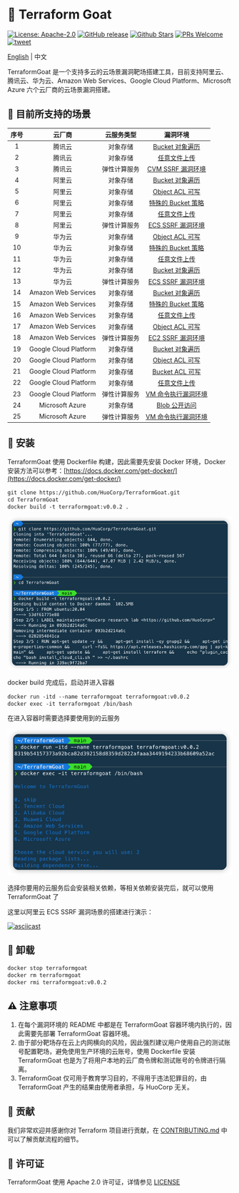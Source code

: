 # :star2: Terraform Goat

[![License: Apache-2.0](https://img.shields.io/badge/license-Apache--2.0-blue)](https://github.com/HuoCorp/TerraformGoat/blob/main/LICENSE) [![GitHub release](https://img.shields.io/github/release/HuoCorp/TerraformGoat.svg)](https://github.com/HuoCorp/TerraformGoat/releases) [![Github Stars](https://img.shields.io/github/stars/HuoCorp/TerraformGoat)](https://github.com/HuoCorp/TerraformGoat/stargazers) [![PRs Welcome](https://img.shields.io/badge/PRs-welcome-brightgreen.svg)](https://github.com/HuoCorp/TerraformGoat/pulls) [![tweet](https://img.shields.io/twitter/url?url=https://github.com/HuoCorp/TerraformGoat)](https://twitter.com/intent/tweet/?text=TerraformGoat%20is%20HuoCorp%20research%20lab's%20%22Vulnerable%20by%20Design%22%20multi%20cloud%20deployment%20tool.%20Check%20it%20out%20https%3A%2F%2Fgithub.com%2FHuoCorp%2FTerraformGoat%0A%23TerraformGoat%20%23Terraform%20%23Cloud%20%23Security%20%23cloudsecurity)

[English](./README.md) | 中文

TerraformGoat 是一个支持多云的云场景漏洞靶场搭建工具，目前支持阿里云、腾讯云、华为云、Amazon Web Services、Google
Cloud Platform、Microsoft Azure 六个云厂商的云场景漏洞搭建。

## :dart: 目前所支持的场景

| 序号 |         云厂商         |  云服务类型  |                           漏洞环境                           |
| :--: | :--------------------: | :----------: | :----------------------------------------------------------: |
|  1   |         腾讯云         |   对象存储   | [Bucket 对象遍历](https://github.com/HuoCorp/TerraformGoat/tree/main/tencentcloud/object_storage_service/bucket_object_traversal) |
|  2   |         腾讯云         |   对象存储   | [任意文件上传](https://github.com/HuoCorp/TerraformGoat/tree/main/tencentcloud/object_storage_service/unrestricted_file_upload) |
|  3  |         腾讯云         |   弹性计算服务   | [CVM SSRF 漏洞环境](https://github.com/HuoCorp/TerraformGoat/tree/main/tencentcloud/elastic_computing_service/cvm_ssrf) |
|  4  |         阿里云         |   对象存储   | [Bucket 对象遍历](https://github.com/HuoCorp/TerraformGoat/tree/main/aliyun/object_storage_service/bucket_object_traversal) |
|  5  |         阿里云         |   对象存储   | [Object ACL 可写](https://github.com/HuoCorp/TerraformGoat/tree/main/aliyun/object_storage_service/object_acl_writable) |
|  6  |         阿里云         |   对象存储   | [特殊的 Bucket 策略](https://github.com/HuoCorp/TerraformGoat/tree/main/aliyun/object_storage_service/special_bucket_policy) |
|  7  |         阿里云         |   对象存储   | [任意文件上传](https://github.com/HuoCorp/TerraformGoat/tree/main/aliyun/object_storage_service/unrestricted_file_upload) |
|  8  |  阿里云  | 弹性计算服务 | [ECS SSRF 漏洞环境](https://github.com/HuoCorp/TerraformGoat/tree/main/aliyun/elastic_computing_service/ecs_ssrf) |
|  9  |         华为云         |   对象存储   | [Object ACL 可写](https://github.com/HuoCorp/TerraformGoat/tree/main/huaweicloud/object_storage_service/object_acl_writable) |
|  10  |         华为云         |   对象存储   | [特殊的 Bucket 策略](https://github.com/HuoCorp/TerraformGoat/tree/main/huaweicloud/object_storage_service/special_bucket_policy) |
|  11  |         华为云         |   对象存储   | [任意文件上传](https://github.com/HuoCorp/TerraformGoat/tree/main/huaweicloud/object_storage_service/unrestricted_file_upload) |
|  12  |         华为云         |   对象存储   | [Bucket 对象遍历](https://github.com/HuoCorp/TerraformGoat/tree/main/huaweicloud/object_storage_service/bucket_object_traversal) |
|  13  |  华为云  | 弹性计算服务 | [ECS SSRF 漏洞环境](https://github.com/HuoCorp/TerraformGoat/tree/main/huaweicloud/elastic_computing_service/ecs_ssrf) |
|  14  |  Amazon  Web Services  |   对象存储   | [Bucket 对象遍历](https://github.com/HuoCorp/TerraformGoat/tree/main/aws/object_storage_service/bucket_object_traversal) |
|  15  |  Amazon  Web Services  |   对象存储   | [特殊的 Bucket 策略](https://github.com/HuoCorp/TerraformGoat/tree/main/aws/object_storage_service/special_bucket_policy) |
|  16  |  Amazon  Web Services  |   对象存储   | [任意文件上传](https://github.com/HuoCorp/TerraformGoat/tree/main/aws/object_storage_service/unrestricted_file_upload) |
|  17  |  Amazon  Web Services  |   对象存储   | [Object ACL 可写](https://github.com/HuoCorp/TerraformGoat/tree/main/aws/object_storage_service/object_acl_writable) |
|  18  |  Amazon  Web Services  | 弹性计算服务 | [EC2 SSRF 漏洞环境](https://github.com/HuoCorp/TerraformGoat/tree/main/aws/elastic_computing_service/ec2_ssrf) |
|  19  | Google  Cloud Platform |   对象存储   | [Bucket 对象遍历](https://github.com/HuoCorp/TerraformGoat/tree/main/gcp/object_storage_service/bucket_object_traversal) |
|  20  | Google  Cloud Platform |   对象存储   | [Object ACL 可写](https://github.com/HuoCorp/TerraformGoat/tree/main/gcp/object_storage_service/object_acl_writable) |
|  21  | Google  Cloud Platform |   对象存储   | [Bucket ACL 可写](https://github.com/HuoCorp/TerraformGoat/tree/main/gcp/object_storage_service/bucket_acl_writable) |
|  22  | Google  Cloud Platform |   对象存储   | [任意文件上传](https://github.com/HuoCorp/TerraformGoat/tree/main/gcp/object_storage_service/unrestricted_file_upload) |
|  23  |  Google  Cloud Platform  | 弹性计算服务 | [VM 命令执行漏洞环境](https://github.com/HuoCorp/TerraformGoat/tree/main/gcp/elastic_computing_service/vm_command_execution) |
|  24  |    Microsoft  Azure    |   对象存储   | [Blob 公开访问](https://github.com/HuoCorp/TerraformGoat/tree/main/azure/object_storage_service/blob_public_access/) |
|  25  |  Microsoft  Azure  | 弹性计算服务 | [VM 命令执行漏洞环境](https://github.com/HuoCorp/TerraformGoat/tree/main/azure/elastic_computing_service/vm_command_execution) |

## :dizzy: 安装

TerraformGoat 使用 Dockerfile 构建，因此需要先安装 Docker 环境，Docker 安装方法可以参考：[https://docs.docker.com/get-docker/](https://docs.docker.com/get-docker/)

```shell
git clone https://github.com/HuoCorp/TerraformGoat.git
cd TerraformGoat
docker build -t terraformgoat:v0.0.2 .
```

![img](./images/1652250379.png)

docker build 完成后，启动并进入容器

```shell
docker run -itd --name terraformgoat terraformgoat:v0.0.2
docker exec -it terraformgoat /bin/bash
```

在进入容器时需要选择要使用到的云服务

![img](./images/1652250438.png)

选择你要用的云服务后会安装相关依赖，等相关依赖安装完后，就可以使用 TerraformGoat 了

这里以阿里云 ECS SSRF 漏洞场景的搭建进行演示：

[![asciicast](https://asciinema.org/a/493554.svg)](https://asciinema.org/a/493554)

## :rocket: 卸载

```shell
docker stop terraformgoat
docker rm terraformgoat
docker rmi terraformgoat:v0.0.2
```

## ⚠️ 注意事项

1. 在每个漏洞环境的 README 中都是在 TerraformGoat 容器环境内执行的，因此需要先部署 TerraformGoat 容器环境。
2. 由于部分靶场存在云上内网横向的风险，因此强烈建议用户使用自己的测试账号配置靶场，避免使用生产环境的云账号，使用 Dockerfile 安装 TerraformGoat 也是为了将用户本地的云厂商令牌和测试账号的令牌进行隔离。
3. TerraformGoat 仅可用于教育学习目的，不得用于违法犯罪目的，由 TerraformGoat 产生的结果由使用者承担，与 HuoCorp 无关。

## :confetti_ball: 贡献

我们非常欢迎并感谢你对 Terraform 项目进行贡献，在 [CONTRIBUTING.md](https://github.com/HuoCorp/TerraformGoat/blob/main/CONTRIBUTING.md) 中可以了解贡献流程的细节。

## 🪪 许可证

TerraformGoat 使用 Apache 2.0 许可证，详情参见 [LICENSE](https://github.com/HuoCorp/TerraformGoat/blob/main/LICENSE)
